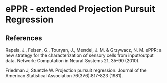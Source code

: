 # ePPR - extended Projection Pursuit Regression

## References
Rapela, J., Felsen, G., Touryan, J., Mendel, J. M. & Grzywacz, N. M. ePPR: a new strategy for the characterization of sensory cells from input/output data. Network: Computation in Neural Systems 21, 35–90 (2010).

Friedman J, Stuetzle W. Projection pursuit regression. Journal of the American Statistical Association 76(376):817–823 (1981).
